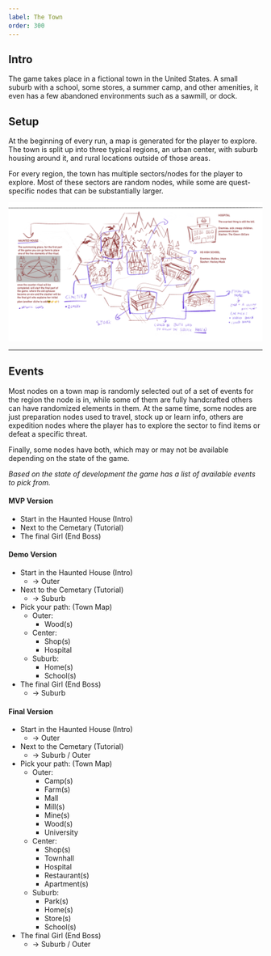 ```yaml
---
label: The Town
order: 300
---
```


## Intro

The game takes place in a fictional town in the United States. A small suburb with a school, some stores, a summer camp, and other amenities, it even has a few abandoned environments such as a sawmill, or dock.

## Setup

At the beginning of every run, a map is generated for the player to explore. The town is split up into three typical regions, an urban center, with suburb housing around it, and rural locations outside of those areas.

For every region, the town has multiple sectors/nodes for the player to explore. Most of these sectors are random nodes, while some are quest-specific nodes that can be substantially larger.

[![](/static/refrence-art/TheTown-hexmap-concept.png)](/static/refrence-art/thetown-hexmap-concept.png)

---

## Events

Most nodes on a town map is randomly selected out of a set of events for the region the node is in, while some of them are fully handcrafted others can have randomized elements in them. At the same time, some nodes are just preparation nodes used to travel, stock up or learn info, others are expedition nodes where the player has to explore the sector to find items or defeat a specific threat.

Finally, some nodes have both, which may or may not be available depending on the state of the game.

*Based on the state of development the game has a list of available events to pick from.*

#### MVP Version

* Start in the Haunted House (Intro)
* Next to the Cemetary (Tutorial)
* The final Girl (End Boss)

#### Demo Version

* Start in the Haunted House (Intro)
  - -> Outer
* Next to the Cemetary (Tutorial)
  - -> Suburb
* Pick your path: (Town Map)
  * Outer:
    - Wood(s)
  * Center:
    - Shop(s)
    - Hospital
  * Suburb:
    - Home(s)
    - School(s)
* The final Girl (End Boss)
  - -> Suburb

#### Final Version

* Start in the Haunted House (Intro)
  - -> Outer
* Next to the Cemetary (Tutorial)
  - -> Suburb / Outer
* Pick your path: (Town Map)
  * Outer:
    - Camp(s)
    - Farm(s)
    - Mall
    - Mill(s)
    - Mine(s)
    - Wood(s)
    - University
  * Center:
    - Shop(s)
    - Townhall
    - Hospital
    - Restaurant(s)
    - Apartment(s)
  * Suburb:
    - Park(s)
    - Home(s)
    - Store(s)
    - School(s)
* The final Girl (End Boss)
  - -> Suburb / Outer

